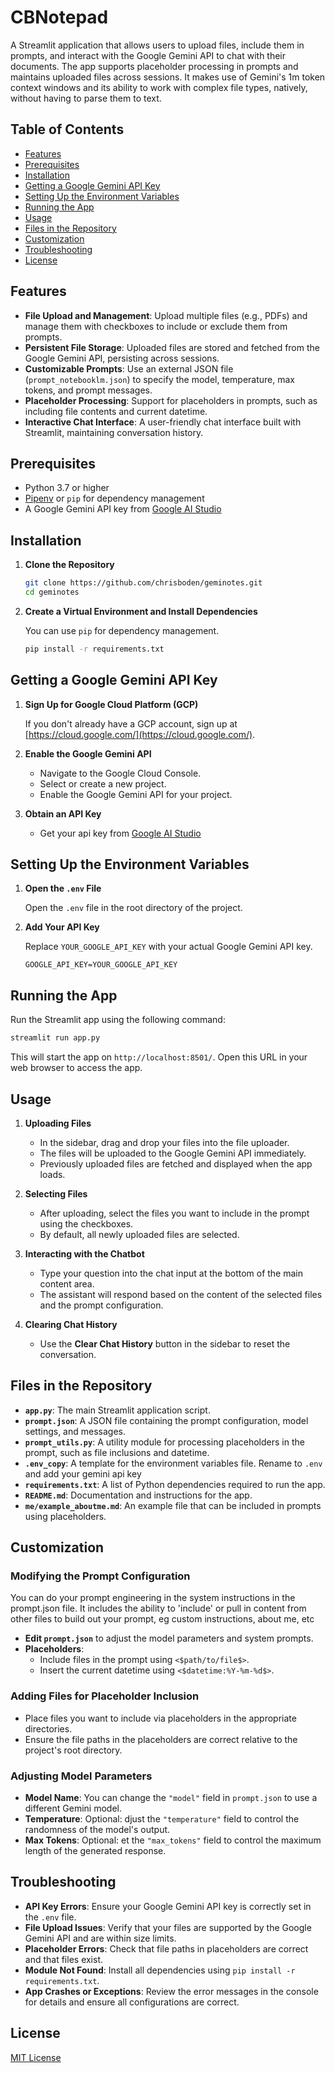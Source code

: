 # CBNotepad

A Streamlit application that allows users to upload files, include them in prompts, and interact with the Google Gemini API to chat with their documents. The app supports placeholder processing in prompts and maintains uploaded files across sessions. It makes use of Gemini's 1m token context windows and its ability to work with complex file types, natively, without having to parse them to text.

## Table of Contents

- [Features](#features)
- [Prerequisites](#prerequisites)
- [Installation](#installation)
- [Getting a Google Gemini API Key](#getting-a-google-gemini-api-key)
- [Setting Up the Environment Variables](#setting-up-the-environment-variables)
- [Running the App](#running-the-app)
- [Usage](#usage)
- [Files in the Repository](#files-in-the-repository)
- [Customization](#customization)
- [Troubleshooting](#troubleshooting)
- [License](#license)

## Features

- **File Upload and Management**: Upload multiple files (e.g., PDFs) and manage them with checkboxes to include or exclude them from prompts.
- **Persistent File Storage**: Uploaded files are stored and fetched from the Google Gemini API, persisting across sessions.
- **Customizable Prompts**: Use an external JSON file (`prompt_notebooklm.json`) to specify the model, temperature, max tokens, and prompt messages.
- **Placeholder Processing**: Support for placeholders in prompts, such as including file contents and current datetime.
- **Interactive Chat Interface**: A user-friendly chat interface built with Streamlit, maintaining conversation history.

## Prerequisites

- Python 3.7 or higher
- [Pipenv](https://pipenv.pypa.io/en/latest/) or `pip` for dependency management
- A Google Gemini API key from [Google AI Studio](https://aistudio.google.com/app/apikey)

## Installation

1. **Clone the Repository**

   ```bash
   git clone https://github.com/chrisboden/geminotes.git
   cd geminotes
   ```

2. **Create a Virtual Environment and Install Dependencies**

   You can use `pip` for dependency management.


     ```bash
     pip install -r requirements.txt
     ```

## Getting a Google Gemini API Key

1. **Sign Up for Google Cloud Platform (GCP)**

   If you don't already have a GCP account, sign up at [https://cloud.google.com/](https://cloud.google.com/).

2. **Enable the Google Gemini API**

   - Navigate to the Google Cloud Console.
   - Select or create a new project.
   - Enable the Google Gemini API for your project.

3. **Obtain an API Key**

   - Get your api key from [Google AI Studio](https://aistudio.google.com/app/apikey)

## Setting Up the Environment Variables

1. **Open the `.env` File**

   Open the `.env` file in the root directory of the project.

2. **Add Your API Key**

   Replace `YOUR_GOOGLE_API_KEY` with your actual Google Gemini API key.

   ```env
   GOOGLE_API_KEY=YOUR_GOOGLE_API_KEY
   ```

## Running the App

Run the Streamlit app using the following command:

```bash
streamlit run app.py
```

This will start the app on `http://localhost:8501/`. Open this URL in your web browser to access the app.

## Usage

1. **Uploading Files**

   - In the sidebar, drag and drop your files into the file uploader.
   - The files will be uploaded to the Google Gemini API immediately.
   - Previously uploaded files are fetched and displayed when the app loads.

2. **Selecting Files**

   - After uploading, select the files you want to include in the prompt using the checkboxes.
   - By default, all newly uploaded files are selected.

3. **Interacting with the Chatbot**

   - Type your question into the chat input at the bottom of the main content area.
   - The assistant will respond based on the content of the selected files and the prompt configuration.

4. **Clearing Chat History**

   - Use the **Clear Chat History** button in the sidebar to reset the conversation.

## Files in the Repository

- **`app.py`**: The main Streamlit application script.
- **`prompt.json`**: A JSON file containing the prompt configuration, model settings, and messages.
- **`prompt_utils.py`**: A utility module for processing placeholders in the prompt, such as file inclusions and datetime.
- **`.env_copy`**: A template for the environment variables file. Rename to `.env` and add your gemini api key
- **`requirements.txt`**: A list of Python dependencies required to run the app.
- **`README.md`**: Documentation and instructions for the app.
- **`me/example_aboutme.md`**: An example file that can be included in prompts using placeholders.

## Customization

### Modifying the Prompt Configuration

You can do your prompt engineering in the system instructions in the prompt.json file. It includes the ability to 'include' or pull in content from other files to build out your prompt, eg custom instructions, about me, etc
- **Edit `prompt.json`** to adjust the model parameters and system prompts.
- **Placeholders**:
  - Include files in the prompt using `<$path/to/file$>`.
  - Insert the current datetime using `<$datetime:%Y-%m-%d$>`.

### Adding Files for Placeholder Inclusion

- Place files you want to include via placeholders in the appropriate directories.
- Ensure the file paths in the placeholders are correct relative to the project's root directory.

### Adjusting Model Parameters

- **Model Name**: You can change the `"model"` field in `prompt.json` to use a different Gemini model.
- **Temperature**: Optional: djust the `"temperature"` field to control the randomness of the model's output.
- **Max Tokens**: Optional: et the `"max_tokens"` field to control the maximum length of the generated response.

## Troubleshooting

- **API Key Errors**: Ensure your Google Gemini API key is correctly set in the `.env` file.
- **File Upload Issues**: Verify that your files are supported by the Google Gemini API and are within size limits.
- **Placeholder Errors**: Check that file paths in placeholders are correct and that files exist.
- **Module Not Found**: Install all dependencies using `pip install -r requirements.txt`.
- **App Crashes or Exceptions**: Review the error messages in the console for details and ensure all configurations are correct.

## License

[MIT License](LICENSE)
